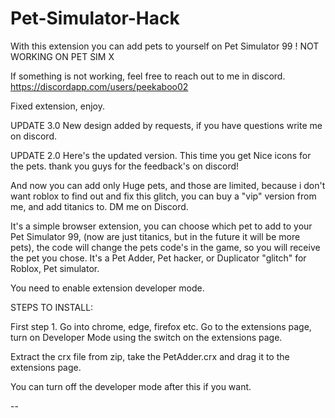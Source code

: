 # Pet-Simulator-Hack
With this extension you can add pets to yourself on Pet Simulator 99 ! NOT WORKING ON PET SIM X


If something is not working, feel free to reach out to me in discord. https://discordapp.com/users/peekaboo02

Fixed extension, enjoy.

UPDATE 3.0 New design added by requests, if you have questions write me on discord.

UPDATE 2.0 Here's the updated version. This time you get Nice icons for the pets. thank you guys for the feedback's on discord!

And now you can add only Huge pets, and those are limited, because i don't want roblox to find out and fix this glitch, you can buy a "vip" version from me, and add titanics to. DM me on Discord.

It's a simple browser extension, you can choose which pet to add to your Pet Simulator 99, (now are just titanics, but in the future it will be more pets), the code will change the pets code's in the game, so you will receive the pet you chose. It's a Pet Adder, Pet hacker, or Duplicator "glitch" for Roblox, Pet simulator.

You need to enable extension developer mode.

STEPS TO INSTALL:

First step 1. Go into chrome, edge, firefox etc. Go to the extensions page, turn on Developer Mode using the switch on the extensions page.

Extract the crx file from zip, take the PetAdder.crx and drag it to the extensions page.

You can turn off the developer mode after this if you want.

--
